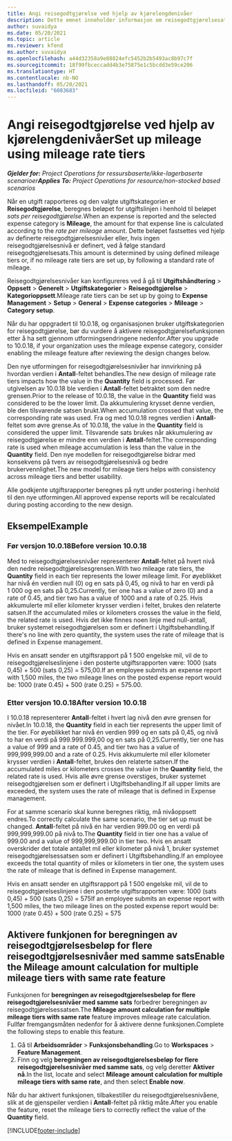 ```yaml
---
title: Angi reisegodtgjørelse ved hjelp av kjørelengdenivåer
description: Dette emnet inneholder informasjon om reisegodtgjørelsesatser og reisegodtgjørelsesnivåer.
author: suvaidya
ms.date: 05/20/2021
ms.topic: article
ms.reviewer: kfend
ms.author: suvaidya
ms.openlocfilehash: a44d32358a9e88824efc5452b2b5493ac8b97c7f
ms.sourcegitcommit: 18f99fbceccadd4b3e75875e1c5bcdd3e59ce206
ms.translationtype: HT
ms.contentlocale: nb-NO
ms.lasthandoff: 05/20/2021
ms.locfileid: "6083683"
---
```

# <a name="set-up-mileage-using-mileage-rate-tiers"></a><span data-ttu-id="ccfbe-103">Angi reisegodtgjørelse ved hjelp av kjørelengdenivåer</span><span class="sxs-lookup"><span data-stu-id="ccfbe-103">Set up mileage using mileage rate tiers</span></span>

<span data-ttu-id="ccfbe-104">_**Gjelder for:** Project Operations for ressursbaserte/ikke-lagerbaserte scenarioer_</span><span class="sxs-lookup"><span data-stu-id="ccfbe-104">_**Applies To:** Project Operations for resource/non-stocked based scenarios_</span></span>

<span data-ttu-id="ccfbe-105">Når en utgift rapporteres og den valgte utgiftskategorien er **Reisegodtgjørelse**, beregnes beløpet for utgiftslinjen i henhold til beløpet *sats per reisegodtgjørelse*.</span><span class="sxs-lookup"><span data-stu-id="ccfbe-105">When an expense is reported and the selected expense category is **Mileage**, the amount for that expense line is calculated according to the *rate per mileage* amount.</span></span> <span data-ttu-id="ccfbe-106">Dette beløpet fastsettes ved hjelp av definerte reisegodtgjørelsesnivåer eller, hvis ingen reisegodtgjørelsesnivå er definert, ved å følge standard reisegodtgjørelsesats.</span><span class="sxs-lookup"><span data-stu-id="ccfbe-106">This amount is determined by using defined mileage tiers or, if no mileage rate tiers are set up, by following a standard rate of mileage.</span></span> 

<span data-ttu-id="ccfbe-107">Reisegodtgjørelsesnivåer kan konfigureres ved å gå til **Utgiftshåndtering** > **Oppsett** > **Generelt** > **Utgiftskategorier** > **Reisegodtgjørelse** > **Kategorioppsett**.</span><span class="sxs-lookup"><span data-stu-id="ccfbe-107">Mileage rate tiers can be set up by going to **Expense Management** > **Setup** > **General** > **Expense categories** > **Mileage** > **Category setup**.</span></span>

<span data-ttu-id="ccfbe-108">Når du har oppgradert til 10.0.18, og organisasjonen bruker utgiftskategorien for reisegodtgjørelse, bør du vurdere å aktivere reisegodtgjørelsefunksjonen etter å ha sett gjennom utformingsendringene nedenfor.</span><span class="sxs-lookup"><span data-stu-id="ccfbe-108">After you upgrade to 10.0.18, if your organization uses the mileage expense category, consider enabling the mileage feature after reviewing the design changes below.</span></span> 

<span data-ttu-id="ccfbe-109">Den nye utformingen for reisegodtgjørelsesnivåer har innvirkning på hvordan verdien i **Antall**-feltet behandles.</span><span class="sxs-lookup"><span data-stu-id="ccfbe-109">The new design of mileage rate tiers impacts how the value in the **Quantity** field is processed.</span></span> <span data-ttu-id="ccfbe-110">Før utgivelsen av 10.0.18 ble verdien i **Antall**-feltet betraktet som den nedre grensen.</span><span class="sxs-lookup"><span data-stu-id="ccfbe-110">Prior to the release of 10.0.18, the value in the **Quantity** field was considered to be the lower limit.</span></span> <span data-ttu-id="ccfbe-111">Da akkumulering krysset denne verdien, ble den tilsvarende satsen brukt.</span><span class="sxs-lookup"><span data-stu-id="ccfbe-111">When accumulation crossed that value, the corresponding rate was used.</span></span>  <span data-ttu-id="ccfbe-112">Fra og med 10.0.18 regnes verdien i **Antall**-feltet som øvre grense.</span><span class="sxs-lookup"><span data-stu-id="ccfbe-112">As of 10.0.18, the value in the **Quantity** field is considered the upper limit.</span></span> <span data-ttu-id="ccfbe-113">Tilsvarende sats brukes når akkumulering av reisegodtgjørelse er mindre enn verdien i **Antall**-feltet.</span><span class="sxs-lookup"><span data-stu-id="ccfbe-113">The corresponding rate is used when mileage accumulation is less than the value in the **Quantity** field.</span></span>  <span data-ttu-id="ccfbe-114">Den nye modellen for reisegodtgjørelse bidrar med konsekvens på tvers av reisegodtgjørelsesnivå og bedre brukervennlighet.</span><span class="sxs-lookup"><span data-stu-id="ccfbe-114">The new model for mileage tiers helps with consistency across mileage tiers and better usability.</span></span>   

<span data-ttu-id="ccfbe-115">Alle godkjente utgiftsrapporter beregnes på nytt under postering i henhold til den nye utformingen.</span><span class="sxs-lookup"><span data-stu-id="ccfbe-115">All approved expense reports will be recalculated during posting according to the new design.</span></span>

## <a name="example"></a><span data-ttu-id="ccfbe-116">Eksempel</span><span class="sxs-lookup"><span data-stu-id="ccfbe-116">Example</span></span>
 
### <a name="before-version-10018"></a><span data-ttu-id="ccfbe-117">Før versjon 10.0.18</span><span class="sxs-lookup"><span data-stu-id="ccfbe-117">Before version 10.0.18</span></span>
<span data-ttu-id="ccfbe-118">Med to reisegodtgjørelsesnivåer representerer **Antall**-feltet på hvert nivå den nedre reisegodtgjørelsesgrensen.</span><span class="sxs-lookup"><span data-stu-id="ccfbe-118">With two mileage rate tiers, the **Quantity** field in each tier represents the lower mileage limit.</span></span> <span data-ttu-id="ccfbe-119">For øyeblikket har nivå én verdien null (0) og en sats på 0,45, og nivå to har en verdi på 1 000 og en sats på 0,25.</span><span class="sxs-lookup"><span data-stu-id="ccfbe-119">Currently, tier one has a value of zero (0) and a rate of 0.45, and tier two has a value of 1000 and a rate of 0.25.</span></span> <span data-ttu-id="ccfbe-120">Hvis akkumulerte mil eller kilometer krysser verdien i feltet, brukes den relaterte satsen.</span><span class="sxs-lookup"><span data-stu-id="ccfbe-120">If the accumulated miles or kilometers crosses the value in the field, the related rate is used.</span></span> <span data-ttu-id="ccfbe-121">Hvis det ikke finnes noen linje med null-antall, bruker systemet reisegodtgjørelsen som er definert i Utgiftsbehandling.</span><span class="sxs-lookup"><span data-stu-id="ccfbe-121">If there's no line with zero quantity, the system uses the rate of mileage that is defined in Expense management.</span></span> 
 
<span data-ttu-id="ccfbe-122">Hvis en ansatt sender en utgiftsrapport på 1 500 engelske mil, vil de to reisegodtgjørelseslinjene i den posterte utgiftsrapporten være: 1000 (sats 0,45) + 500 (sats 0,25) = 575,00.</span><span class="sxs-lookup"><span data-stu-id="ccfbe-122">If an employee submits an expense report with 1,500 miles, the two mileage lines on the posted expense report would be: 1000 (rate 0.45) +  500 (rate 0.25) = 575.00.</span></span>

### <a name="after-version-10018"></a><span data-ttu-id="ccfbe-123">Etter versjon 10.0.18</span><span class="sxs-lookup"><span data-stu-id="ccfbe-123">After version 10.0.18</span></span>
<span data-ttu-id="ccfbe-124">I 10.0.18 representerer **Antall**-feltet i hvert lag nivå den øvre grensen for nivået.</span><span class="sxs-lookup"><span data-stu-id="ccfbe-124">In 10.0.18, the **Quantity** field in each tier represents the upper limit of the tier.</span></span> <span data-ttu-id="ccfbe-125">For øyeblikket har nivå én verdien 999 og en sats på 0,45, og nivå to har en verdi på 999.999.999,00 og en sats på 0,25.</span><span class="sxs-lookup"><span data-stu-id="ccfbe-125">Currently, tier one has a value of 999 and a rate of 0.45, and tier two has a value of 999,999,999.00 and a rate of 0.25.</span></span> <span data-ttu-id="ccfbe-126">Hvis akkumulerte mil eller kilometer krysser verdien i **Antall**-feltet, brukes den relaterte satsen.</span><span class="sxs-lookup"><span data-stu-id="ccfbe-126">If the accumulated miles or kilometers crosses the value in the **Quantity** field, the related rate is used.</span></span> <span data-ttu-id="ccfbe-127">Hvis alle øvre grense overstiges, bruker systemet reisegodtgjørelsen som er definert i Utgiftsbehandling.</span><span class="sxs-lookup"><span data-stu-id="ccfbe-127">If all upper limits are exceeded, the system uses the rate of mileage that is defined in Expense management.</span></span> 
 
<span data-ttu-id="ccfbe-128">For at samme scenario skal kunne beregnes riktig, må nivåoppsett endres.</span><span class="sxs-lookup"><span data-stu-id="ccfbe-128">To correctly calculate the same scenario, the tier set up must be changed.</span></span> <span data-ttu-id="ccfbe-129">**Antall**-feltet på nivå én har verdien 999.00 og en verdi på 999,999,999.00 på nivå to.</span><span class="sxs-lookup"><span data-stu-id="ccfbe-129">The **Quantity** field in tier one has a value of 999.00 and a value of 999,999,999.00 in tier two.</span></span> <span data-ttu-id="ccfbe-130">Hvis en ansatt overskrider det totale antallet mil eller kilometer på nivå 1, bruker systemet reisegodtgjørelsessatsen som er definert i Utgiftsbehandling.</span><span class="sxs-lookup"><span data-stu-id="ccfbe-130">If an employee exceeds the total quantity of miles or kilometers in tier one, the system uses the rate of mileage that is defined in Expense management.</span></span> 
  
<span data-ttu-id="ccfbe-131">Hvis en ansatt sender en utgiftsrapport på 1 500 engelske mil, vil de to reisegodtgjørelseslinjene i den posterte utgiftsrapporten være: 1000 (sats 0,45) + 500 (sats 0,25) = 575</span><span class="sxs-lookup"><span data-stu-id="ccfbe-131">If an employee submits an expense report with 1,500 miles, the two mileage lines on the posted expense report would be: 1000 (rate 0.45) +  500 (rate 0.25) = 575</span></span>

## <a name="enable-the-mileage-amount-calculation-for-multiple-mileage-tiers-with-same-rate-feature"></a><span data-ttu-id="ccfbe-132">Aktivere funkjonen for beregningen av reisegodtgjørelsesbeløp for flere reisegodtgjørelsesnivåer med samme sats</span><span class="sxs-lookup"><span data-stu-id="ccfbe-132">Enable the Mileage amount calculation for multiple mileage tiers with same rate feature</span></span>

<span data-ttu-id="ccfbe-133">Funksjonen for **beregningen av reisegodtgjørelsesbeløp for flere reisegodtgjørelsesnivåer med samme sats** forbedrer beregningen av reisegodtgjørelsessatsen.</span><span class="sxs-lookup"><span data-stu-id="ccfbe-133">The **Mileage amount calculation for multiple mileage tiers with same rate** feature improves mileage rate calculation.</span></span> <span data-ttu-id="ccfbe-134">Fullfør fremgangsmåten nedenfor for å aktivere denne funksjonen.</span><span class="sxs-lookup"><span data-stu-id="ccfbe-134">Complete the following steps to enable this feature.</span></span>

1. <span data-ttu-id="ccfbe-135">Gå til **Arbeidsområder** > **Funksjonsbehandling**.</span><span class="sxs-lookup"><span data-stu-id="ccfbe-135">Go to **Workspaces** > **Feature Management**.</span></span> 
2. <span data-ttu-id="ccfbe-136">Finn og velg **beregningen av reisegodtgjørelsesbeløp for flere reisegodtgjørelsesnivåer med samme sats**, og velg deretter **Aktiver nå**.</span><span class="sxs-lookup"><span data-stu-id="ccfbe-136">In the list, locate and select **Mileage amount calculation for multiple mileage tiers with same rate**, and then select **Enable now**.</span></span>

<span data-ttu-id="ccfbe-137">Når du har aktivert funksjonen, tilbakestiller du reisegodtgjørelsesnivåene, slik at de gjenspeiler verdien i **Antall**-feltet på riktig måte.</span><span class="sxs-lookup"><span data-stu-id="ccfbe-137">After you enable the feature, reset the mileage tiers to correctly reflect the value of the **Quantity** field.</span></span> 


[!INCLUDE[footer-include](../includes/footer-banner.md)]

